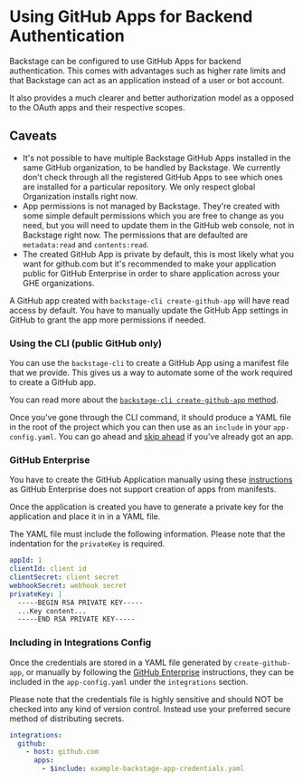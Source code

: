 # Using GitHub Apps for Backend Authentication

Backstage can be configured to use GitHub Apps for backend authentication. This
comes with advantages such as higher rate limits and that Backstage can act as
an application instead of a user or bot account.

It also provides a much clearer and better authorization model as a opposed to
the OAuth apps and their respective scopes.

## Caveats

- It's not possible to have multiple Backstage GitHub Apps installed in the same
  GitHub organization, to be handled by Backstage. We currently don't check
  through all the registered GitHub Apps to see which ones are installed for a
  particular repository. We only respect global Organization installs right now.
- App permissions is not managed by Backstage. They're created with some simple
  default permissions which you are free to change as you need, but you will
  need to update them in the GitHub web console, not in Backstage right now. The
  permissions that are defaulted are `metadata:read` and `contents:read`.
- The created GitHub App is private by default, this is most likely what you
  want for github.com but it's recommended to make your application public for
  GitHub Enterprise in order to share application across your GHE organizations.

A GitHub app created with `backstage-cli create-github-app` will have read
access by default. You have to manually update the GitHub App settings in GitHub
to grant the app more permissions if needed.

### Using the CLI (public GitHub only)

You can use the `backstage-cli` to create a GitHub App using a manifest file that
we provide. This gives us a way to automate some of the work required to create
a GitHub app.

You can read more about the [`backstage-cli create-github-app` method](../cli/commands.md#create-github-app).

Once you've gone through the CLI command, it should produce a YAML file in the
root of the project which you can then use as an `include` in your
`app-config.yaml`. You can go ahead and [skip ahead](#including-in-integrations-config) if you've already got an app.

### GitHub Enterprise

You have to create the GitHub Application manually using these
[instructions](https://docs.github.com/en/free-pro-team@latest/developers/apps/creating-a-github-app)
as GitHub Enterprise does not support creation of apps from manifests.

Once the application is created you have to generate a private key for the
application and place it in in a YAML file.

The YAML file must include the following information. Please note that the
indentation for the `privateKey` is required.

```yaml
appId: 1
clientId: client id
clientSecret: client secret
webhookSecret: webhook secret
privateKey: |
  -----BEGIN RSA PRIVATE KEY-----
  ...Key content...
  -----END RSA PRIVATE KEY-----
```

### Including in Integrations Config

Once the credentials are stored in a YAML file generated by `create-github-app`,
or manually by following the [GitHub Enterprise](#gitHub-enterprise)
instructions, they can be included in the `app-config.yaml` under the
`integrations` section.

Please note that the credentials file is highly sensitive and should NOT be
checked into any kind of version control. Instead use your preferred secure
method of distributing secrets.

```yaml
integrations:
  github:
    - host: github.com
      apps:
        - $include: example-backstage-app-credentials.yaml
```

